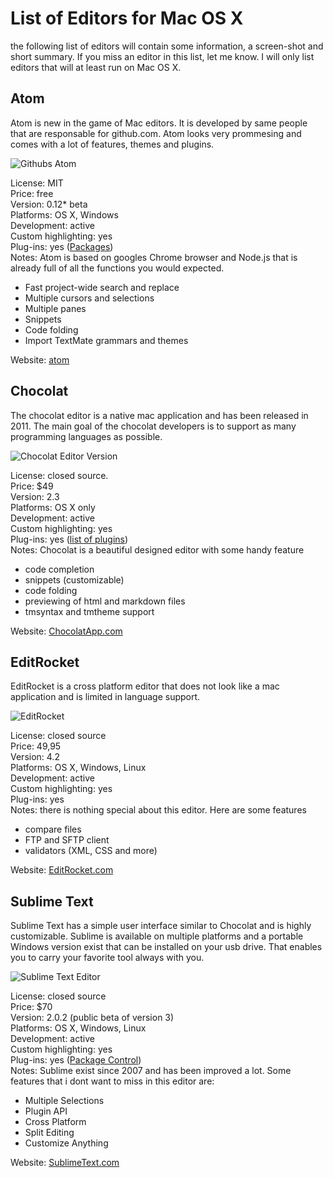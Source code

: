 # List of Editors for Mac OS X

the following list of editors will contain some information, a screen-shot and short summary. If you miss an editor in this list, let me know. I will only list editors that will at least run on Mac OS X. 

## Atom 

Atom is new in the game of Mac editors. It is developed by same people that are responsable for github.com. Atom looks very prommesing and comes with a lot of features, themes and plugins.

![Githubs Atom](http://grafixmafia.net/files/editors/atom.png)

License: MIT      
Price: free       
Version: 0.12* beta       
Platforms: OS X, Windows      
Development: active     
Custom highlighting: yes     
Plug-ins: yes ([Packages](https://atom.io/packages))       
Notes: Atom is based on googles Chrome browser and Node.js that is already full of all the functions you would expected. 

- Fast project-wide search and replace 
- Multiple cursors and selections
- Multiple panes
- Snippets
- Code folding
- Import TextMate grammars and themes

Website: [atom](https://atom.io)     

## Chocolat

The chocolat editor is a native mac application and has been released in 2011. The main goal of the chocolat developers is to support as many programming languages as possible.  

![Chocolat Editor Version](http://grafixmafia.net/files/editors/chocolat.png)

License: closed source.     
Price: $49       
Version: 2.3          
Platforms: OS X only      
Development: active       
Custom highlighting: yes         
Plug-ins: yes ([list of plugins](http://mixins.chocolatapp.com/mixins/browse/))       
Notes: Chocolat is a beautiful designed editor with some handy feature

- code completion
- snippets (customizable)
- code folding
- previewing of html and markdown files
- tmsyntax and tmtheme support

Website: [ChocolatApp.com](https://chocolatapp.com)      

## EditRocket

EditRocket is a cross platform editor that does not look like a mac application and is limited in language support.

![EditRocket](http://grafixmafia.net/files/editors/EditRocket.png)

License: closed source     
Price: 49,95      
Version: 4.2       
Platforms: OS X, Windows, Linux       
Development: active      
Custom highlighting: yes     
Plug-ins: yes        
Notes: there is nothing special about this editor. Here are some features  

- compare files
- FTP and SFTP client
- validators (XML, CSS and more) 

Website: [EditRocket.com](http://www.editrocket.com)     


## Sublime Text

Sublime Text has a simple user interface similar to Chocolat and is highly customizable. Sublime is available on multiple platforms and a portable Windows version exist that can be installed on your usb drive. That enables you to carry your favorite tool always with you.

![Sublime Text Editor](http://grafixmafia.net/files/editors/SublimeText.png)

License: closed source      
Price: $70       
Version: 2.0.2 (public beta of version 3)       
Platforms: OS X, Windows, Linux      
Development: active       
Custom highlighting: yes     
Plug-ins: yes ([Package Control](https://sublime.wbond.net))      
Notes: Sublime exist since 2007 and has been improved a lot. Some features that i dont want to miss in this editor are:

- Multiple Selections
- Plugin API 
- Cross Platform
- Split Editing
- Customize Anything

Website: [SublimeText.com](http://www.sublimetext.com)     














